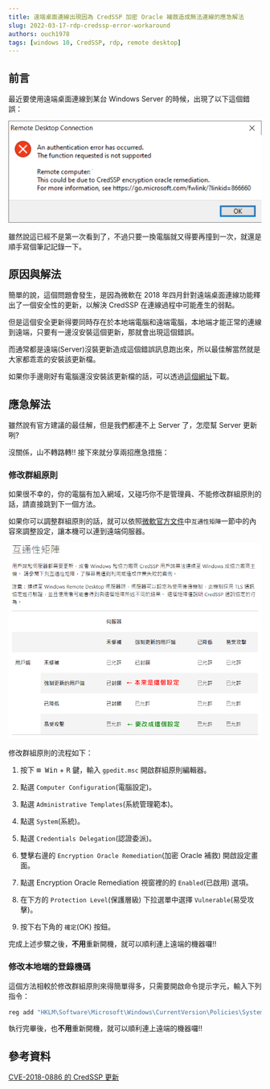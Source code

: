 ```yaml
---
title: 遠端桌面連線出現因為 CredSSP 加密 Oracle 補救造成無法連線的應急解法
slug: 2022-03-17-rdp-credssp-error-workaround
authors: ouch1978
tags: [windows 10, CredSSP, rdp, remote desktop]
---
```


## 前言

最近要使用遠端桌面連線到某台 Windows Server 的時候，出現了以下這個錯誤：

![出現因 CredSSP 加密 Oracle 補救造成的錯誤](credssp-encryption-oracle-remediation-error.png "出現因 CredSSP 加密 Oracle 補救造成的錯誤")

雖然說這已經不是第一次看到了，不過只要一換電腦就又得要再撞到一次，就還是順手寫個筆記記錄一下。

<!--truncate-->

## 原因與解法

簡單的說，這個問題會發生，是因為微軟在 2018 年四月針對遠端桌面連線功能釋出了一個安全性的更新，以解決 CredSSP 在連線過程中可能產生的弱點。

但是這個安全更新得要同時存在於本地端電腦和遠端電腦，本地端才能正常的連線到遠端，只要有一邊沒安裝這個更新，那就會出現這個錯誤。

而通常都是遠端(Server)沒裝更新造成這個錯誤訊息跑出來，所以最佳解當然就是大家都乖乖的安裝該更新檔。

如果你手邊剛好有電腦還沒安裝該更新檔的話，可以透過[這個網址](https://www.catalog.update.microsoft.com/Search.aspx?q=KB4093120 "KB4093120")下載。

## 應急解法

雖然說有官方建議的最佳解，但是我們都連不上 Server 了，怎麼幫 Server 更新咧?

沒關係，山不轉路轉!! 接下來就分享兩招應急措施：

### 修改群組原則

如果很不幸的，你的電腦有加入網域，又碰巧你不是管理員、不能修改群組原則的話，請直接跳到下一個方法。

如果你可以調整群組原則的話，就可以依照[微軟官方文件](https://support.microsoft.com/zh-tw/topic/cve-2018-0886-%E7%9A%84-credssp-%E6%9B%B4%E6%96%B0-5cbf9e5f-dc6d-744f-9e97-7ba400d6d3ea "CVE-2018-0886 的 CredSSP 更新")中`互通性矩陣`一節中的內容來調整設定，讓本機可以連到遠端伺服器。

![互通性矩陣](cve-2018-0886-interoperability-matrix.png "互通性矩陣")

修改群組原則的流程如下：

1. 按下 <kbd>⊞ Win</kbd> + <kbd>R</kbd> 鍵，輸入 `gpedit.msc` 開啟群組原則編輯器。

2. 點選 `Computer Configuration`(電腦設定)。

3. 點選 `Administrative Templates`(系統管理範本)。

4. 點選 `System`(系統)。

5. 點選 `Credentials Delegation`(認證委派)。

6. 雙擊右邊的 `Encryption Oracle Remediation`(加密 Oracle 補救) 開啟設定畫面。

7. 點選 Encryption Oracle Remediation 視窗裡的的 `Enabled`(已啟用) 選項。

8. 在下方的 `Protection Level`(保護層級) 下拉選單中選擇 `Vulnerable`(易受攻擊)。

9. 按下右下角的 `確定`(OK) 按鈕。

完成上述步驟之後，**不用**重新開機，就可以順利連上遠端的機器囉!!

### 修改本地端的登錄機碼

這個方法相較於修改群組原則來得簡單得多，只需要開啟命令提示字元，輸入下列指令：

```powershell
reg add "HKLM\Software\Microsoft\Windows\CurrentVersion\Policies\System\CredSSP\Parameters" /f /v AllowEncryptionOracle /t REG_DWORD /d 2
```

執行完畢後，也**不用**重新開機，就可以順利連上遠端的機器囉!!

## 參考資料

[CVE-2018-0886 的 CredSSP 更新](https://support.microsoft.com/zh-tw/topic/cve-2018-0886-%E7%9A%84-credssp-%E6%9B%B4%E6%96%B0-5cbf9e5f-dc6d-744f-9e97-7ba400d6d3ea "CVE-2018-0886 的 CredSSP 更新")
